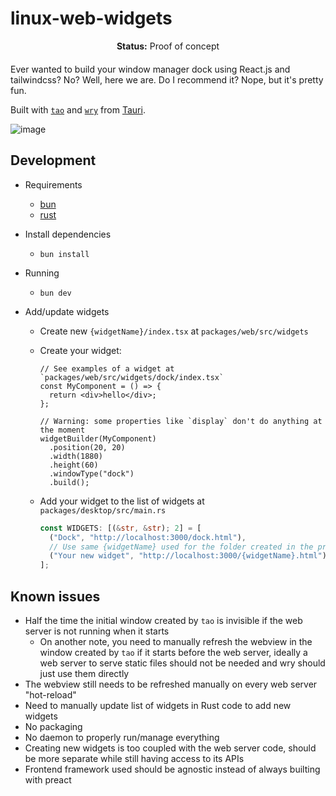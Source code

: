 # linux-web-widgets

<div align="center" style="margin-bottom: 20px;">
  <strong>Status:</strong> Proof of concept
</div>

Ever wanted to build your window manager dock using React.js and tailwindcss? No? Well, here we are. Do I recommend it? Nope, but it's pretty fun.

Built with [`tao`](https://github.com/tauri-apps/tao) and [`wry`](https://github.com/tauri-apps/wry) from [Tauri](https://tauri.app).

![image](https://github.com/johnvictorfs/dotfiles/assets/37747572/af448e31-ed51-4f12-819a-75e93fa7ac67)

## Development

- Requirements

  - [bun](https://bun.sh)
  - [rust](https://www.rust-lang.org/tools/install)

- Install dependencies

  - `bun install`

- Running

  - `bun dev`

- Add/update widgets

  - Create new `{widgetName}/index.tsx` at `packages/web/src/widgets`
  - Create your widget:

    ```tsx
    // See examples of a widget at `packages/web/src/widgets/dock/index.tsx`
    const MyComponent = () => {
      return <div>hello</div>;
    };

    // Warning: some properties like `display` don't do anything at the moment
    widgetBuilder(MyComponent)
      .position(20, 20)
      .width(1880)
      .height(60)
      .windowType("dock")
      .build();
    ```

  - Add your widget to the list of widgets at `packages/desktop/src/main.rs`

    ```rust
    const WIDGETS: [(&str, &str); 2] = [
      ("Dock", "http://localhost:3000/dock.html"),
      // Use same {widgetName} used for the folder created in the previous steps
      ("Your new widget", "http://localhost:3000/{widgetName}.html"),
    ];
    ```

## Known issues

- Half the time the initial window created by `tao` is invisible if the web server is not running when it starts
  - On another note, you need to manually refresh the webview in the window created by `tao` if it starts before the web server, ideally a web server to serve static files should not be needed and wry should just use them directly
- The webview still needs to be refreshed manually on every web server "hot-reload"
- Need to manually update list of widgets in Rust code to add new widgets
- No packaging
- No daemon to properly run/manage everything
- Creating new widgets is too coupled with the web server code, should be more separate while still having access to its APIs
- Frontend framework used should be agnostic instead of always builting with preact
